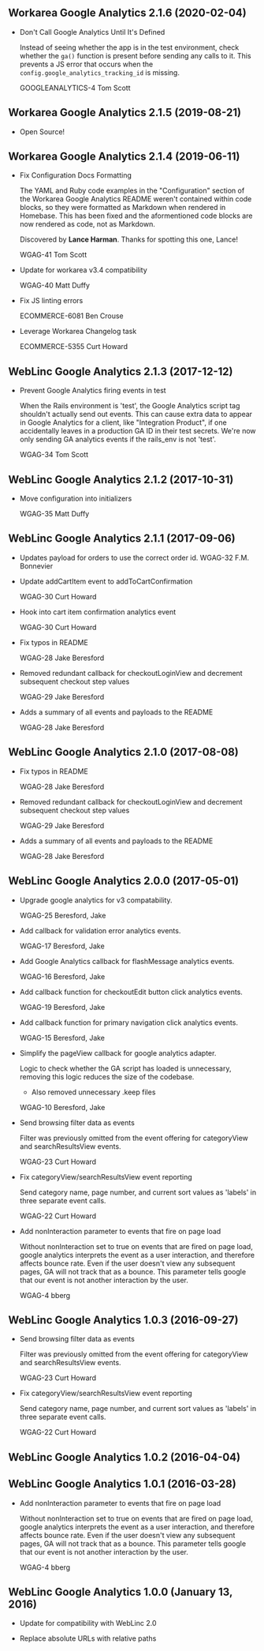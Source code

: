 Workarea Google Analytics 2.1.6 (2020-02-04)
--------------------------------------------------------------------------------

*   Don't Call Google Analytics Until It's Defined

    Instead of seeing whether the app is in the test environment, check
    whether the `ga()` function is present before sending any calls to it.
    This prevents a JS error that occurs when the
    `config.google_analytics_tracking_id` is missing.

    GOOGLEANALYTICS-4
    Tom Scott



Workarea Google Analytics 2.1.5 (2019-08-21)
--------------------------------------------------------------------------------

*   Open Source!



Workarea Google Analytics 2.1.4 (2019-06-11)
--------------------------------------------------------------------------------

*   Fix Configuration Docs Formatting

    The YAML and Ruby code examples in the "Configuration" section of the
    Workarea Google Analytics README weren't contained within code blocks,
    so they were formatted as Markdown when rendered in Homebase. This has
    been fixed and the aformentioned code blocks are now rendered as code, not
    as Markdown.

    Discovered by **Lance Harman**. Thanks for spotting this one, Lance!

    WGAG-41
    Tom Scott

*   Update for workarea v3.4 compatibility

    WGAG-40
    Matt Duffy

*   Fix JS linting errors

    ECOMMERCE-6081
    Ben Crouse

*   Leverage Workarea Changelog task

    ECOMMERCE-5355
    Curt Howard



WebLinc Google Analytics 2.1.3 (2017-12-12)
--------------------------------------------------------------------------------

*   Prevent Google Analytics firing events in test

    When the Rails environment is 'test', the Google Analytics script tag
    shouldn't actually send out events. This can cause extra data to appear
    in Google Analytics for a client, like "Integration Product", if one
    accidentally leaves in a production GA ID in their test secrets. We're
    now only sending GA analytics events if the rails_env is not 'test'.

    WGAG-34
    Tom Scott


WebLinc Google Analytics 2.1.2 (2017-10-31)
--------------------------------------------------------------------------------

*   Move configuration into initializers

    WGAG-35
    Matt Duffy

WebLinc Google Analytics 2.1.1 (2017-09-06)
--------------------------------------------------------------------------------

*   Updates payload for orders to use the correct order id.
    WGAG-32
    F.M. Bonnevier

*   Update addCartItem event to addToCartConfirmation

    WGAG-30
    Curt Howard

*   Hook into cart item confirmation analytics event

    WGAG-30
    Curt Howard

*   Fix typos in README

    WGAG-28
    Jake Beresford

*   Removed redundant callback for checkoutLoginView and decrement subsequent checkout step values

    WGAG-29
    Jake Beresford

*   Adds a summary of all events and payloads to the README

    WGAG-28
    Jake Beresford


WebLinc Google Analytics 2.1.0 (2017-08-08)
--------------------------------------------------------------------------------

*   Fix typos in README

    WGAG-28
    Jake Beresford

*   Removed redundant callback for checkoutLoginView and decrement subsequent checkout step values

    WGAG-29
    Jake Beresford

*   Adds a summary of all events and payloads to the README

    WGAG-28
    Jake Beresford


WebLinc Google Analytics 2.0.0 (2017-05-01)
--------------------------------------------------------------------------------

*   Upgrade google analytics for v3 compatability.

    WGAG-25
    Beresford, Jake

*   Add callback for validation error analytics events.

    WGAG-17
    Beresford, Jake

*   Add Google Analytics callback for flashMessage analytics events.

    WGAG-16
    Beresford, Jake

*   Add callback function for checkoutEdit button click analytics events.

    WGAG-19
    Beresford, Jake

*   Add callback function for primary navigation click analytics events.

    WGAG-15
    Beresford, Jake

*   Simplify the pageView callback for google analytics adapter.

    Logic to check whether the GA script has loaded is unnecessary, removing this logic reduces the size of the codebase.

    * Also removed unnecessary .keep files

    WGAG-10
    Beresford, Jake

*   Send browsing filter data as events

    Filter was previously omitted from the event offering for categoryView
    and searchResultsView events.

    WGAG-23
    Curt Howard

*   Fix categoryView/searchResultsView event reporting

    Send category name, page number, and current sort values as 'labels' in
    three separate event calls.

    WGAG-22
    Curt Howard

*   Add nonInteraction parameter to events that fire on page load

    Without nonInteraction set to true on events that are fired on page load, google analytics interprets the event as a user interaction, and therefore affects bounce rate. Even if the user doesn't view any subsequent pages, GA will not track that as a bounce. This parameter tells google that our event is not another interaction by the user.

    WGAG-4
    bberg


WebLinc Google Analytics 1.0.3 (2016-09-27)
--------------------------------------------------------------------------------

*   Send browsing filter data as events

    Filter was previously omitted from the event offering for categoryView
    and searchResultsView events.

    WGAG-23
    Curt Howard

*   Fix categoryView/searchResultsView event reporting

    Send category name, page number, and current sort values as 'labels' in
    three separate event calls.

    WGAG-22
    Curt Howard


WebLinc Google Analytics 1.0.2 (2016-04-04)
--------------------------------------------------------------------------------


WebLinc Google Analytics 1.0.1 (2016-03-28)
--------------------------------------------------------------------------------

*   Add nonInteraction parameter to events that fire on page load

    Without nonInteraction set to true on events that are fired on page load, google analytics interprets the event as a user interaction, and therefore affects bounce rate. Even if the user doesn't view any subsequent pages, GA will not track that as a bounce. This parameter tells google that our event is not another interaction by the user.

    WGAG-4
    bberg


WebLinc Google Analytics 1.0.0 (January 13, 2016)
--------------------------------------------------------------------------------

*   Update for compatibility with WebLinc 2.0

*   Replace absolute URLs with relative paths
